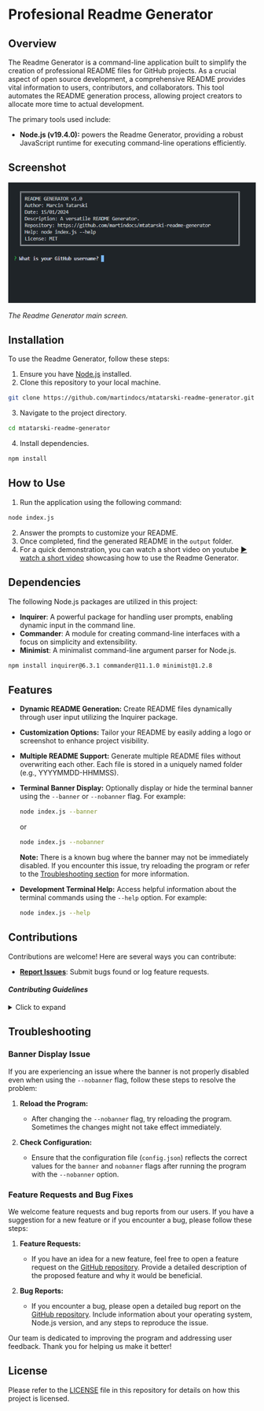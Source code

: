 # Profesional Readme Generator 

## Overview

The Readme Generator is a command-line application built to simplify the creation of professional README files for GitHub projects. As a crucial aspect of open source development, a comprehensive README provides vital information to users, contributors, and collaborators. This tool automates the README generation process, allowing project creators to allocate more time to actual development.

The primary tools used include:

- **Node.js (v19.4.0):** powers the Readme Generator, providing a robust JavaScript runtime for executing command-line operations efficiently. 


## Screenshot

![Readme Generator](./assets/images/readme-generator.png)

*The Readme Generator main screen.*

## Installation

To use the Readme Generator, follow these steps:

1. Ensure you have [Node.js](https://nodejs.org) installed.
2. Clone this repository to your local machine.

```sh
git clone https://github.com/martindocs/mtatarski-readme-generator.git
```

3. Navigate to the project directory.

```sh
cd mtatarski-readme-generator
```

4. Install dependencies.

```sh
npm install
```

## How to Use


1. Run the application using the following command:

```sh
node index.js
```

2. Answer the prompts to customize your README.
3. Once completed, find the generated README in the `output` folder.
4. For a quick demonstration, you can watch a short video on youtube [▶️ watch a short video](https://youtu.be/CKs7uv3Bqks) showcasing how to use the Readme Generator.

## Dependencies

The following Node.js packages are utilized in this project:

- **Inquirer**: A powerful package for handling user prompts, enabling dynamic input in the command line.
- **Commander**: A module for creating command-line interfaces with a focus on simplicity and extensibility.
- **Minimist**: A minimalist command-line argument parser for Node.js.

```sh
npm install inquirer@6.3.1 commander@11.1.0 minimist@1.2.8
```

## Features

- **Dynamic README Generation:** Create README files dynamically through user input utilizing the Inquirer package.
- **Customization Options:** Tailor your README by easily adding a logo or screenshot to enhance project visibility.
- **Multiple README Support:** Generate multiple README files without overwriting each other. Each file is stored in a uniquely named folder (e.g., YYYYMMDD-HHMMSS).
- **Terminal Banner Display:** Optionally display or hide the terminal banner using the `--banner` or `--nobanner` flag. For example:
   ```sh
   node index.js --banner
   ```
   or
   ```sh
   node index.js --nobanner
   ```

   **Note:** There is a known bug where the banner may not be immediately disabled. If you encounter this issue, try reloading the program or refer to the [Troubleshooting section](#troubleshooting) for more information.
   <br>
- **Development Terminal Help:** Access helpful information about the terminal commands using the `--help` option. For example:
    ```sh
    node index.js --help
    ```

## Contributions

Contributions are welcome! Here are several ways you can contribute:

- **[Report Issues](https://github.com/martindocs-bootcamp/mtatarski-readme-generator/issues)**: Submit bugs found or log feature requests.

#### *Contributing Guidelines*

<details closed>
<summary>Click to expand</summary>

1. **Fork the Repository**: Start by forking the project repository to your GitHub account.
2. **Clone Locally**: Clone the forked repository to your local machine using a Git client.
   ```sh
   git clone <your-forked-repo-url>
   ```
3. **Create a New Branch**: Always work on a new branch, giving it a descriptive name.
   ```sh
   git checkout -b new-feature-x
   ```

4. **Make Your Changes**: Develop and test your changes locally.
5. **Add Changes to Staging Area**:
   ```sh
   git add -A 
   ```
6. **Commit Your Changes**: Commit with a clear and concise message describing your updates.
   ```sh
   git commit -m 'Implemented new feature x.'
   ```
7. **Push to GitHub**: Push the changes to your forked repository.
   ```sh
   git push origin new-feature-x
   ```
8. **Submit a Pull Request**: Create a PR against the original project repository. Clearly describe the changes and their motivations.

  Once your PR is reviewed and approved, it will be merged into the main branch.

9. **Switch Back to Main Branch and Pull Sync with Main**: If you wish to work on a new feature/change, switch back to the main branch and sync with the latest changes.
  ```sh
  git checkout main
  git pull origin main
  ```
10. **Repeat the Process if Necessary**: Start from point 3 onwards.

</details>

## Troubleshooting
### Banner Display Issue

If you are experiencing an issue where the banner is not properly disabled even when using the `--nobanner` flag, follow these steps to resolve the problem:

1. **Reload the Program:**
   - After changing the `--nobanner` flag, try reloading the program. Sometimes the changes might not take effect immediately.

2. **Check Configuration:**
   - Ensure that the configuration file (`config.json`) reflects the correct values for the `banner` and `nobanner` flags after running the program with the `--nobanner` option.


### Feature Requests and Bug Fixes

We welcome feature requests and bug reports from our users. If you have a suggestion for a new feature or if you encounter a bug, please follow these steps:

1. **Feature Requests:**
   - If you have an idea for a new feature, feel free to open a feature request on the [GitHub repository](https://github.com/martindocs-bootcamp/mtatarski-readme-generator). Provide a detailed description of the proposed feature and why it would be beneficial.

2. **Bug Reports:**
   - If you encounter a bug, please open a detailed bug report on the [GitHub repository](https://github.com/martindocs-bootcamp/mtatarski-readme-generator). Include information about your operating system, Node.js version, and any steps to reproduce the issue.

Our team is dedicated to improving the program and addressing user feedback. Thank you for helping us make it better!

## License

Please refer to the [LICENSE](./LICENSE.md) file in this repository for details on how this project is licensed.
